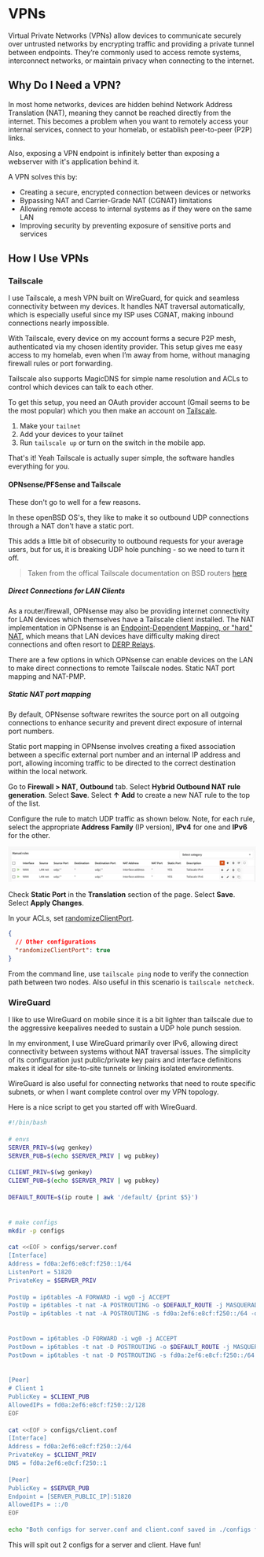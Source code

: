 # VPNs

Virtual Private Networks (VPNs) allow devices to communicate securely over untrusted networks by encrypting traffic and providing a private tunnel between endpoints. They’re commonly used to access remote systems, interconnect networks, or maintain privacy when connecting to the internet.


## Why Do I Need a VPN?

In most home networks, devices are hidden behind Network Address Translation (NAT), meaning they cannot be reached directly from the internet. This becomes a problem when you want to remotely access your internal services, connect to your homelab, or establish peer-to-peer (P2P) links.

Also, exposing a VPN endpoint is infinitely better than exposing a webserver with it's application behind it.

A VPN solves this by:

- Creating a secure, encrypted connection between devices or networks
- Bypassing NAT and Carrier-Grade NAT (CGNAT) limitations
- Allowing remote access to internal systems as if they were on the same LAN
- Improving security by preventing exposure of sensitive ports and services


## How I Use VPNs

### Tailscale

I use Tailscale, a mesh VPN built on WireGuard, for quick and seamless connectivity between my devices. It handles NAT traversal automatically, which is especially useful since my ISP uses CGNAT, making inbound connections nearly impossible.

With Tailscale, every device on my account forms a secure P2P mesh, authenticated via my chosen identity provider. This setup gives me easy access to my homelab, even when I’m away from home, without managing firewall rules or port forwarding.

Tailscale also supports MagicDNS for simple name resolution and ACLs to control which devices can talk to each other.

To get this setup, you need an OAuth provider account (Gmail seems to be the most popular) which you then make an account on [Tailscale](https://tailscale.com).

1. Make your `tailnet`
2. Add your devices to your tailnet
3. Run `tailscale up` or turn on the switch in the mobile app.

That's it! Yeah Tailscale is actually super simple, the software handles everything for you.

#### OPNsense/PFSense and Tailscale

These don't go to well for a few reasons.

In these openBSD OS's, they like to make it so outbound UDP connections through a NAT don't have a static port.

This adds a little bit of obsecurity to outbound requests for your average users, but for us, it is breaking UDP hole punching - so we need to turn it off.

> Taken from the offical Tailscale documentation on BSD routers [here](https://tailscale.com/kb/1097/install-opnsense)

##### Direct Connections for LAN Clients

As a router/firewall, OPNsense may also be providing internet connectivity for LAN devices which themselves have a Tailscale client installed. The NAT implementation in OPNsense is an [Endpoint-Dependent Mapping, or "hard" NAT](https://tailscale.com/blog/how-nat-traversal-works), which means that LAN devices have difficulty making direct connections and often resort to [DERP Relays](https://tailscale.com/kb/1232/derp-servers).

There are a few options in which OPNsense can enable devices on the LAN to make direct connections to remote Tailscale nodes. Static NAT port mapping and NAT-PMP.

##### Static NAT port mapping

By default, OPNsense software rewrites the source port on all outgoing connections to enhance security and prevent direct exposure of internal port numbers.

Static port mapping in OPNsense involves creating a fixed association between a specific external port number and an internal IP address and port, allowing incoming traffic to be directed to the correct destination within the local network.

Go to **Firewall > NAT**, **Outbound** tab. Select **Hybrid Outbound NAT rule generation**. Select **Save**. Select **↑ Add** to create a new NAT rule to the top of the list.

Configure the rule to match UDP traffic as shown below. Note, for each rule, select the appropriate **Address Family** (IP version), **IPv4** for one and **IPv6** for the other.

![Example Static NAT port mapping configuration in Firewall : NAT : Outbound](/assets/img/static-port-mapping-opnsense.webp)

Check **Static Port** in the **Translation** section of the page. Select **Save**. Select **Apply Changes**.

In your ACLs, set [randomizeClientPort](https://tailscale.com/kb/1337/policy-syntax#network-policy-options).

```json
{
  // Other configurations
  "randomizeClientPort": true
}
```

From the command line, use `tailscale ping` node to verify the connection path between two nodes. Also useful in this scenario is `tailscale netcheck`.


### WireGuard

I like to use WireGuard on mobile since it is a bit lighter than tailscale due to the aggressive keepalives needed to sustain a UDP hole punch session.

In my environment, I use WireGuard primarily over IPv6, allowing direct connectivity between systems without NAT traversal issues. The simplicity of its configuration just public/private key pairs and interface definitions makes it ideal for site-to-site tunnels or linking isolated environments.

WireGuard is also useful for connecting networks that need to route specific subnets, or when I want complete control over my VPN topology.

Here is a nice script to get you started off with WireGuard.

```bash
#!/bin/bash

# envs
SERVER_PRIV=$(wg genkey)
SERVER_PUB=$(echo $SERVER_PRIV | wg pubkey)

CLIENT_PRIV=$(wg genkey)
CLIENT_PUB=$(echo $SERVER_PRIV | wg pubkey)

DEFAULT_ROUTE=$(ip route | awk '/default/ {print $5}')


# make configs
mkdir -p configs

cat <<EOF > configs/server.conf
[Interface]
Address = fd0a:2ef6:e8cf:f250::1/64
ListenPort = 51820
PrivateKey = $SERVER_PRIV

PostUp = ip6tables -A FORWARD -i wg0 -j ACCEPT
PostUp = ip6tables -t nat -A POSTROUTING -o $DEFAULT_ROUTE -j MASQUERADE
PostUp = ip6tables -t nat -A POSTROUTING -s fd0a:2ef6:e8cf:f250::/64 -o $DEFAULT_ROUTE -j MASQUERADE


PostDown = ip6tables -D FORWARD -i wg0 -j ACCEPT
PostDown = ip6tables -t nat -D POSTROUTING -o $DEFAULT_ROUTE -j MASQUERADE
PostDown = ip6tables -t nat -D POSTROUTING -s fd0a:2ef6:e8cf:f250::/64 -o $DEFAULT_ROUTE -j MASQUERADE


[Peer]
# Client 1
PublicKey = $CLIENT_PUB
AllowedIPs = fd0a:2ef6:e8cf:f250::2/128
EOF

cat <<EOF > configs/client.conf
[Interface]
Address = fd0a:2ef6:e8cf:f250::2/64
PrivateKey = $CLIENT_PRIV
DNS = fd0a:2ef6:e8cf:f250::1

[Peer]
PublicKey = $SERVER_PUB
Endpoint = [SERVER_PUBLIC_IP]:51820
AllowedIPs = ::/0
EOF

echo "Both configs for server.conf and client.conf saved in ./configs folder."
```

This will spit out 2 configs for a server and client. Have fun!
